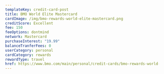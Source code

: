 ```yaml
---
templateKey: credit-card-post
title: BMO World Elite Mastercard
cardImage: /img/bmo-rewards-world-elite-mastercard.png
creditScore: Excellent
fee: 150
feeOptions: dontmind
network: Mastercard
purchaseInterest: "19.99"
balanceTranferFees: 0
userCategory: personal
cardCategory: rewards
rewardType: travel
href: https://www.bmo.com/main/personal/credit-cards/bmo-rewards-world-elite-mastercard/
---
```

